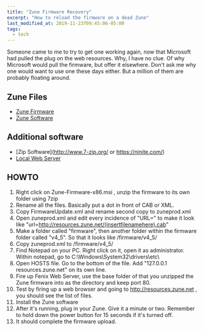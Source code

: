 ```yaml
---
title: "Zune Firmware Recovery"
excerpt: "How to reload the firmware on a dead Zune"
last_modified_at: 2019-11-23T09:45:06-05:00
tags: 
  - tech
---
```




Someone came to me to try to get one working again, now that Microsoft had pulled the plug on the web resources. Why, I have no clue. Of why Microsoft would pull the firmware, but offer it elsewhere. Don't ask me why one would want to use one these days either. But a million of them are probably floating around.

## Zune Files
* [Zune Firmware](http://go.microsoft.com/fwlink/?LinkId=185560)
* [Zune Software](https://www.microsoft.com/en-us/download/details.aspx?id=27163)

## Additional software
* [Zip Software](http://www.7-zip.org/ or https://ninite.com/)
* [Local Web Server](http://fenixwebserver.com/)

## HOWTO

1. Right click on Zune-Firmware-x86.msi , unzip the firmware to its own folder using 7zip
2. Rename all the files. Basically put a dot in front of CAB or XML.
3. Copy FirmwareUpdate.xml and rename second copy to zuneprod.xml
4. Open zuneprod.xml and edit every incidence of "URL=" to make it look like "url=http://resources.zune.net/(insertfilenamehere).cab"
5. Make a folder called "firmware", then another folder within the firmware folder called "v4_5". So that it looks like /firmware/v4_5/
6. Copy zuneprod.xml to /firmware/v4_5/
7. Find Notepad on your PC. Right click on it, open it as administrator. Within notepad, go to C:\Windows\System32\drivers\etc\
8. Open HOSTS file. Go to the bottom of the file. Add "127.0.0.1 resources.zune.net" on its own line.
9. Fire up Fenix Web Server, use the base folder of that you unzipped the Zune firmware into as the directory and keep port 80.
10. Test by firing up a web browser and going to http://resources.zune.net , you should see the list of files.
11. Install the Zune software
12. After it's running, plug in your Zune. Give it a minute or two. Remember to hold down the power button for 15 seconds if it's turned off.
13. It should complete the firmware upload.